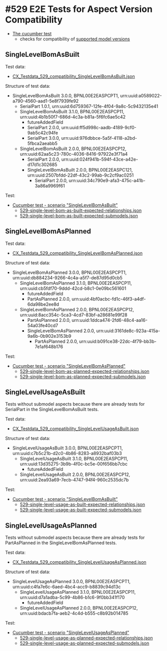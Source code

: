 
# #529 E2E Tests for Aspect Version Compatibility

- [The cucumber test](../../../irs-cucumber-tests/src/test/resources/features_new/529-version-compatibility.feature)
  - checks for compatibility of [supported model versions](../../../COMPATIBILITY_MATRIX.md)



## SingleLevelBomAsBuilt


Test data:
- [CX_Testdata_529_compatibility_SingleLevelBomAsBuilt.json](../../../local/testing/testdata/CX_Testdata_529_compatibility_SingleLevelBomAsBuilt.json)


Structure of test data:
- SingleLevelBomAsBuilt 3.0.0, BPNL00E2EASPCPT1, urn:uuid:a0589022-a790-4560-aad1-5e8f7939fe92
  - SerialPart 1.0.1, urn:uuid:6d759367-12fe-4f04-9a8c-5c9432135e41
  - SingleLevelBomAsBuilt 3.1.0, BPNL00E2EASPCP11, urn:uuid:4b1b50f7-686d-4c3a-b81a-5f6fc6ae5c42
    - futureAddedField
    - SerialPart 2.0.0, urn:uuid:ff5d998c-aadb-4189-9cf0-9ab5c42c94fe
    - SerialPart 3.0.0, urn:uuid:976dbbce-5a5f-4118-a2bd-5fbca2aeabb5
  - SingleLevelBomAsBuilt 2.0.0, BPNL00E2EASPCP12, urn:uuid:62aa5c23-780c-4036-8416-97922e3f71a4
    - SerialPart 2.0.0, urn:uuid:024f941b-594f-43ce-a42e-d17d1c302685
    - SingleLevelBomAsBuilt 2.0.0, BPNL00E2EASPC121, urn:uuid:2507bfdd-22df-43c2-99ab-9c2cf9ac0251
      - SerialPart 2.0.0, urn:uuid:34c790e9-afa3-475c-a41b-3a86a9969f61

Test:

- [Cucumber test - scenario "SingleLevelBomAsBuilt"](../../../irs-cucumber-tests/src/test/resources/features_new/529-version-compatibility.feature)
  - [529-single-level-bom-as-built-expected-relationships.json](../../../irs-cucumber-tests/src/test/resources/expected-files/529-single-level-bom-as-built-expected-relationships.json)
  - [529-single-level-bom-as-built-expected-submodels.json](../../../irs-cucumber-tests/src/test/resources/expected-files/529-single-level-bom-as-built-expected-submodels.json)



## SingleLevelBomAsPlanned

Test data:
- [CX_Testdata_529_compatibility_SingleLevelBomAsPlanned.json](../../../local/testing/testdata/CX_Testdata_529_compatibility_SingleLevelBomAsPlanned.json)

Structure of test data:
- SingleLevelBomAsPlanned 3.0.0, BPNL00E2EASPCPT1, urn:uuid:db884234-9266-4c4a-a5f7-de87d95d0cb5 
  - SingleLevelBomAsPlanned 3.1.0, BPNL00E2EASPCP11, urn:uuid:cb5fdf70-9ddd-42cd-b8c1-0e09bc561601
    - futureAddedField
    - PartAsPlanned 2.0.0, urn:uuid:4bf0acbc-fd1c-46f3-a4df-6da98be2ee8d
  - SingleLevelBomAsPlanned 2.0.0, BPNL00E2EASPCP12, urn:uuid:8acc354c-5ca3-4cd7-83bf-a28681e99f28
    - PartAsPlanned 2.0.0, urn:uuid:1ddca474-2fd6-48c4-aa16-54a03fe40cd7
    - SingleLevelBomAsPlanned 2.0.0, urn:uuid:3161de8c-923a-415a-9a6b-0b902e3153b9
      - PartAsPlanned 2.0.0, urn:uuid:b091ce38-22dc-4f79-bb3b-7e1af648b176
      
  
Test:

- [Cucumber test - scenario "SingleLevelBomAsPlanned"](../../../irs-cucumber-tests/src/test/resources/features_new/529-version-compatibility.feature)
    - [529-single-level-bom-as-planned-expected-relationships.json](../../../irs-cucumber-tests/src/test/resources/expected-files/529-single-level-bom-as-planned-expected-relationships.json)
    - [529-single-level-bom-as-planned-expected-submodels.json](../../../irs-cucumber-tests/src/test/resources/expected-files/529-single-level-bom-as-planned-expected-submodels.json)


## SingleLevelUsageAsBuilt

Tests without submodel aspects because there are already tests for SerialPart in the SingleLevelBomAsBuilt tests.


Test data:
- [CX_Testdata_529_compatibility_SingleLevelUsageAsBuilt.json](../../../local/testing/testdata/CX_Testdata_529_compatibility_SingleLevelUsageAsBuilt.json)


Structure of test data:
- SingleLevelUsageAsBuilt 3.0.0, BPNL00E2EASPCPT1, urn:uuid:c7b5c21b-d2c0-4b86-8283-a8932baf03b3
  - SingleLevelUsageAsBuilt 3.1.0, BPNL00E2EASPCP11, urn:uuid:13d35275-3b9b-4f0c-bc5e-00f656bb7cbc
    - futureAddedField
  - SingleLevelUsageAsBuilt 2.0.0, BPNL00E2EASPCP12, urn:uuid:2ea93a69-7ecb-4747-94f4-960c2535dc7b


Test:

- [Cucumber test - scenario "SingleLevelBomAsBuilt"](../../../irs-cucumber-tests/src/test/resources/features_new/529-version-compatibility.feature)
  - [529-single-level-usage-as-built-expected-relationships.json](../../../irs-cucumber-tests/src/test/resources/expected-files/529-single-level-usage-as-built-expected-relationships.json)
  - [529-single-level-usage-as-built-expected-submodels.json](../../../irs-cucumber-tests/src/test/resources/expected-files/529-single-level-usage-as-built-expected-submodels.json)


## SingleLevelUsageAsPlanned

Tests without submodel aspects because there are already tests for PartAsPlanned in the SingleLevelBomAsPlanned tests.

Test data:
- [CX_Testdata_529_compatibility_SingleLevelUsageAsPlanned.json](../../../local/testing/testdata/CX_Testdata_529_compatibility_SingleLevelUsageAsPlanned.json)


Structure of test data:
- SingleLevelUsageAsPlanned 3.0.0, BPNL00E2EASPCPT1, urn:uuid:c4fa7e6c-6aed-4bc4-acc9-b8839c94d13c
  - SingleLevelUsageAsPlanned 3.1.0, BPNL00E2EASPCP11, urn:uuid:d7a1adba-5c99-4b86-b1c6-9f0bb341f170
    - futureAddedField
  - SingleLevelUsageAsPlanned 2.0.0, BPNL00E2EASPCP12, urn:uuid:bdacb7fa-aeb2-4c4d-b555-c8b92b014785


Test:

- [Cucumber test - scenario "SingleLevelUsageAsPlanned"](../../../irs-cucumber-tests/src/test/resources/features_new/529-version-compatibility.feature)
  - [529-single-level-usage-as-planned-expected-relationships.json](../../../irs-cucumber-tests/src/test/resources/expected-files/529-single-level-usage-as-planned-expected-relationships.json)
  - [529-single-level-usage-as-planned-expected-submodels.json](../../../irs-cucumber-tests/src/test/resources/expected-files/529-single-level-usage-as-planned-expected-submodels.json)



